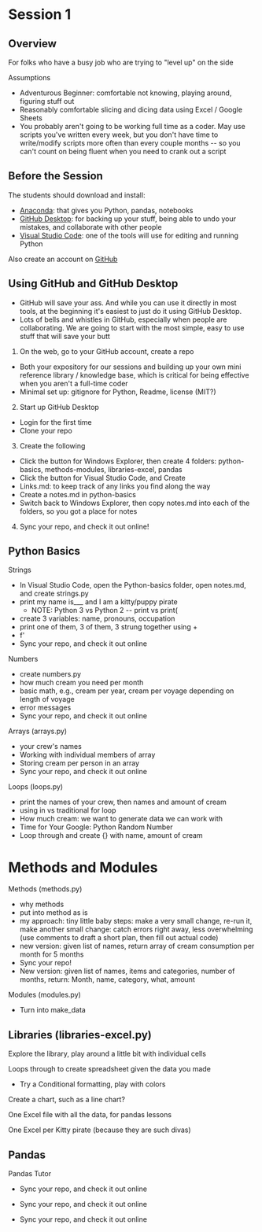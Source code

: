 # Session 1

## Overview

For folks who have a busy job who are trying to "level up" on the side

Assumptions
- Adventurous Beginner: comfortable not knowing, playing around, figuring stuff out
- Reasonably comfortable slicing and dicing data using Excel / Google Sheets
- You probably aren't going to be working full time as a coder. May use scripts you've written every week, but you don't have time to write/modify scripts more often than every couple months -- so you can't count on being fluent when you need to crank out a script

## Before the Session

The students should download and install:
- [Anaconda](https://www.anaconda.com/): that gives you Python, pandas, notebooks
- [GitHub Desktop]( https://desktop.github.com/): for backing up your stuff, being able to undo your mistakes, and collaborate with other people
- [Visual Studio Code]( https://code.visualstudio.com/): one of the tools will use for editing and running Python

Also create an account on [GitHub]( https://github.com/)


## Using GitHub and GitHub Desktop

- GitHub will save your ass. And while you can use it directly in most tools, at the beginning it's easiest to just do it using GitHub Desktop.
- Lots of bells and whistles in GitHub, especially when people are collaborating. We are going to start with the most simple, easy to use stuff that will save your butt

1) On the web, go to your GitHub account, create a repo
- Both your expository for our sessions and building up your own mini reference library / knowledge base, which is critical for being effective when you aren't a full-time coder
- Minimal set up: gitignore for Python, Readme, license (MIT?)

2) Start up GitHub Desktop
- Login for the first time
- Clone your repo


3) Create the following
- Click the button for Windows Explorer, then create 4 folders: python-basics, methods-modules, libraries-excel, pandas
- Click the button for Visual Studio Code, and Create
- Links.md: to keep track of any links you find along the way
- Create a notes.md in python-basics
- Switch back to Windows Explorer, then copy notes.md into each of the folders, so you got a place for notes

4) Sync your repo, and check it out online!


## Python Basics

Strings
- In Visual Studio Code, open the Python-basics folder, open notes.md, and create strings.py
- print my name is___ and I am a kitty/puppy pirate
  - NOTE: Python 3 vs Python 2 -- print vs print(
- create 3 variables: name, pronouns, occupation
- print one of them, 3 of them, 3 strung together using + 
- f'
- Sync your repo, and check it out online

Numbers
- create numbers.py
- how much cream you need per month
- basic math, e.g., cream per year, cream per voyage depending on length of voyage
- error messages
- Sync your repo, and check it out online

Arrays (arrays.py)
- your crew's names
- Working with individual members of array
- Storing cream per person in an array
- Sync your repo, and check it out online

Loops (loops.py)
- print the names of your crew, then names and amount of cream
- using in vs traditional for loop
- How much cream: we want to generate data we can work with
- Time for Your Google: Python Random Number
- Loop through and create {} with name, amount of cream

# Methods and Modules

Methods (methods.py)
- why methods
- put into method as is
- my approach: tiny little baby steps: make a very small change, re-run it, make another small change: catch errors right away, less overwhelming (use comments to draft a short plan, then fill out actual code)
- new version: given list of names, return array of cream consumption per month for 5 months
- Sync your repo!
- New version: given list of names, items and categories, number of months, return: Month, name, category, what, amount

Modules (modules.py)
- Turn into make_data



## Libraries (libraries-excel.py)

Explore the library, play around a little bit with individual cells

Loops through to create spreadsheet given the data you made
- Try a Conditional formatting, play with colors 

Create a chart, such as a line chart?

One Excel file with all the data, for pandas lessons

One Excel per Kitty pirate (because they are such divas)


## Pandas

Pandas Tutor


- Sync your repo, and check it out online



- Sync your repo, and check it out online



- Sync your repo, and check it out online



